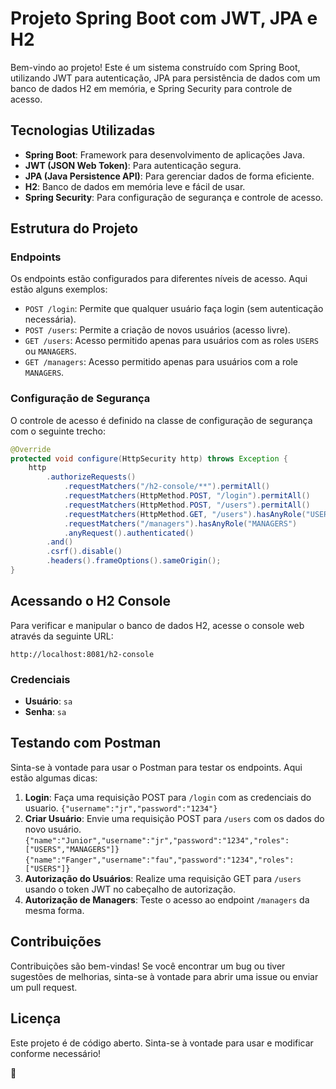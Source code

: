 #  Projeto Spring Boot com JWT, JPA e H2

Bem-vindo ao projeto! Este é um sistema construído com Spring Boot, utilizando JWT para autenticação, JPA para persistência de dados com um banco de dados H2 em memória, e Spring Security para controle de acesso.

## Tecnologias Utilizadas

- **Spring Boot**: Framework para desenvolvimento de aplicações Java.
- **JWT (JSON Web Token)**: Para autenticação segura.
- **JPA (Java Persistence API)**: Para gerenciar dados de forma eficiente.
- **H2**: Banco de dados em memória leve e fácil de usar.
- **Spring Security**: Para configuração de segurança e controle de acesso.

## Estrutura do Projeto

### Endpoints

Os endpoints estão configurados para diferentes níveis de acesso. Aqui estão alguns exemplos:

- `POST /login`: Permite que qualquer usuário faça login (sem autenticação necessária).
- `POST /users`: Permite a criação de novos usuários (acesso livre).
- `GET /users`: Acesso permitido apenas para usuários com as roles `USERS` ou `MANAGERS`.
- `GET /managers`: Acesso permitido apenas para usuários com a role `MANAGERS`.

### Configuração de Segurança

O controle de acesso é definido na classe de configuração de segurança com o seguinte trecho:

```java
@Override
protected void configure(HttpSecurity http) throws Exception {
    http
        .authorizeRequests()
            .requestMatchers("/h2-console/**").permitAll()
            .requestMatchers(HttpMethod.POST, "/login").permitAll()
            .requestMatchers(HttpMethod.POST, "/users").permitAll()
            .requestMatchers(HttpMethod.GET, "/users").hasAnyRole("USERS", "MANAGERS")
            .requestMatchers("/managers").hasAnyRole("MANAGERS")
            .anyRequest().authenticated()
        .and()
        .csrf().disable()
        .headers().frameOptions().sameOrigin();
}
```

## Acessando o H2 Console

Para verificar e manipular o banco de dados H2, acesse o console web através da seguinte URL:

```
http://localhost:8081/h2-console
```

### Credenciais

- **Usuário**: `sa`
- **Senha**: `sa`

## Testando com Postman

Sinta-se à vontade para usar o Postman para testar os endpoints. Aqui estão algumas dicas:

1. **Login**: Faça uma requisição POST para `/login` com as credenciais do usuario.
    `{"username":"jr","password":"1234"}`
2. **Criar Usuário**: Envie uma requisição POST para `/users` com os dados do novo usuário.
   `{"name":"Junior","username":"jr","password":"1234","roles":["USERS","MANAGERS"]}`
   `{"name":"Fanger","username":"fau","password":"1234","roles":["USERS"]}`
3. **Autorização do Usuários**: Realize uma requisição GET para `/users` usando o token JWT no cabeçalho de autorização.
4. **Autorização de Managers**: Teste o acesso ao endpoint `/managers` da mesma forma.

## Contribuições

Contribuições são bem-vindas! Se você encontrar um bug ou tiver sugestões de melhorias, sinta-se à vontade para abrir uma issue ou enviar um pull request.

## Licença

Este projeto é de código aberto. Sinta-se à vontade para usar e modificar conforme necessário!

 🚀